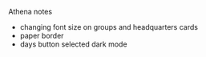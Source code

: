 Athena notes

- changing font size on groups and headquarters cards
- paper border
- days button selected dark mode
